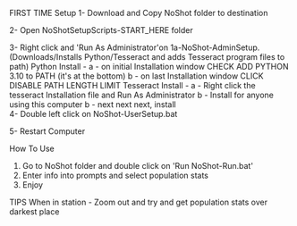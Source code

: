 FIRST TIME Setup
1- Download and Copy NoShot folder to destination

2- Open NoShotSetupScripts-START_HERE folder 

3- Right click and 'Run As Administrator'on 1a-NoShot-AdminSetup. (Downloads/Installs Python/Tesseract and adds Tesseract program files to path)
    Python Install - 
    a - on initial Installation window CHECK ADD PYTHON 3.10 to PATH (it's at the bottom)
    b - on last Installation window CLICK DISABLE PATH LENGTH LIMIT
    Tesseract Install -
    a - Right click the tesseract Installation file and Run As Administrator
    b - Install for anyone using this computer
    b - next next next, install    
4- Double left click on NoShot-UserSetup.bat

5- Restart Computer


How To Use

1) Go to NoShot folder and double click on 'Run NoShot-Run.bat'
2) Enter info into prompts and select population stats
3) Enjoy

TIPS
When in station - Zoom out and try and get population stats over darkest place


